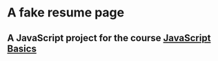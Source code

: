 # A fake resume page
## A JavaScript project for the course [JavaScript Basics](https://www.udacity.com/course/javascript-basics--ud804)
